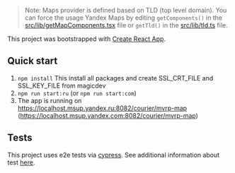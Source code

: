 > Note: Maps provider is defined based on TLD (top level domain).
> You can force the usage Yandex Maps by editing `getComponents()` in the [src/lib/getMapComponents.tsx](https://github.yandex-team.ru/B2BGeo/frontend/blob/master/projects/mvrp-map/src/lib/getMapComponents.tsx) file or `getTld()` in the [src/lib/tld.ts](https://github.yandex-team.ru/B2BGeo/frontend/blob/master/projects/mvrp-map/src/lib/tld.ts) file.

This project was bootstrapped with [Create React App](https://github.com/facebook/create-react-app).

## Quick start
1. `npm install`
This install all packages and create SSL_CRT_FILE and SSL_KEY_FILE from magicdev
2. `npm run start:ru` (or `npm run start:com`)
3. The app is running on https://localhost.msup.yandex.ru:8082/courier/mvrp-map (https://localhost.msup.yandex.com:8082/courier/mvrp-map)

## Tests
This project uses e2e tests via [cypress](https://docs.cypress.io). See additional information about test [here](https://a.yandex-team.ru/arc_vcs/maps/b2bgeo/frontend/projects/mvrp-map/e2e-tests/readme.md).
